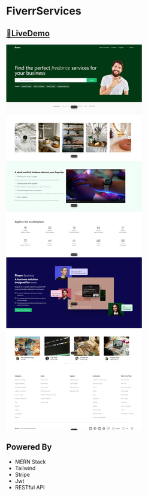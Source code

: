 # FiverrServices




## [🔗LiveDemo](https://fiverrservices.vercel.app) 


![App Screenshot](./client/public/fiverrservices.png)


## Powered By
 - MERN Stack
 - Tailwind
 - Stripe
 - Jwt
 - RESTful API
   
   

